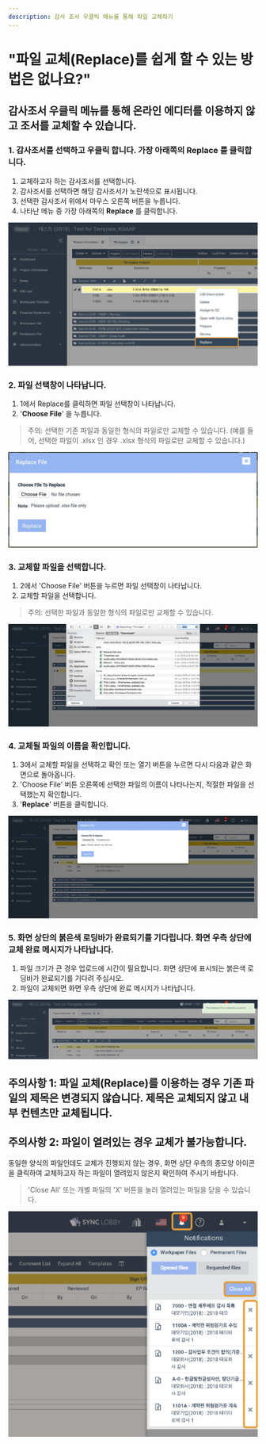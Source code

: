 ```yaml
---
description: 감사 조서 우클릭 메뉴를 통해 파일 교체하기
---
```


# "파일 교체\(Replace\)를 쉽게 할 수 있는 방법은 없나요?"

## 감사조서 우클릭 메뉴를 통해 온라인 에디터를 이용하지 않고 조서를 교체할 수 있습니다. 

### 1. 감사조서를 선택하고 우클릭 합니다. 가장 아래쪽의 Replace 를 클릭합니다. 

1. 교체하고자 하는 감사조서를 선택합니다. 
2. 감사조서를 선택하면 해당 감사조서가 노란색으로 표시됩니다. 
3. 선택한 감사조서 위에서 마우스 오른쪽 버튼을 누릅니다. 
4. 나타난 메뉴 중 가장 아래쪽의 **Replace** 를 클릭합니다. 

![](../.gitbook/assets/image%20%28134%29.png)

### 2. 파일 선택창이 나타납니다. 

1.  1에서 Replace를 클릭하면 파일 선택창이 나타납니다. 
2. '**Choose File**' 을 누릅니다. 

> 주의: 선택한 기존 파일과 동일한 형식의 파일로만 교체할 수 있습니다. \(예를 들어, 선택한 파일이 .xlsx 인 경우 .xlsx 형식의 파일로만 교체할 수 있습니다.\)

![&#xC911;&#xAC04; &#xBD80;&#xBD84;&#xC758; &apos;Choose File&apos; &#xBC84;&#xD2BC;&#xC744; &#xB204;&#xB985;&#xB2C8;&#xB2E4;. &#xC120;&#xD0DD;&#xD55C; &#xC870;&#xC11C;&#xAC00; .xlsx &#xD615;&#xC2DD; &#xD30C;&#xC77C;&#xC774;&#xC5C8;&#xAE30; &#xB54C;&#xBB38;&#xC5D0;  &#xAD50;&#xCCB4;&#xD558;&#xB294; &#xD30C;&#xC77C; &#xC5ED;&#xC2DC; .xlsx&#xB85C;&#xB9CC; &#xAC00;&#xB2A5;&#xD558;&#xB2E4;&#xB294; &#xC548;&#xB0B4;&#xBB38;&#xC774; &#xD558;&#xB2E8;&#xC5D0; &#xB098;&#xD0C0;&#xB0A9;&#xB2C8;&#xB2E4;.  ](../.gitbook/assets/replace_fileupload_dialog.jpg)

### 3. 교체할 파일을 선택합니다. 

1. 2에서 'Choose File' 버튼을 누르면 파일 선택창이 나타납니다. 
2. 교체할 파일을 선택합니다. 

> 주의: 선택한 파일과 동일한 형식의 파일로만 교체할 수 있습니다.

![](../.gitbook/assets/replace_file_select.jpg)

### 4. 교체될 파일의 이름을 확인합니다. 

1. 3에서 교체할 파일을 선택하고 확인 또는 열기 버튼을 누르면 다시 다음과 같은 화면으로 돌아옵니다. 
2. 'Choose File' 버튼 오른쪽에 선택한 파일의 이름이 나타나는지, 적절한 파일을 선택했는지 확인합니다. 
3. '**Replace**' 버튼을 클릭합니다.  

![](../.gitbook/assets/replace_filename_check.jpg)

### 5. 화면 상단의 붉은색 로딩바가 완료되기를 기다립니다. 화면 우측 상단에 교체 완료 메시지가 나타납니다. 

1. 파일 크기가 큰 경우 업로드에 시간이 필요합니다. 화면 상단에 표시되는 붉은색 로딩바가 완료되기를 기다려 주십시오. 
2. 파일이 교체되면 화면 우측 상단에 완료 메시지가 나타납니다. 

![](../.gitbook/assets/image%20%28133%29.png)

## 주의사항 1: 파일 교체\(Replace\)를 이용하는 경우 기존 파일의 제목은 변경되지 않습니다. 제목은 교체되지 않고 내부 컨텐츠만 교체됩니다. 

## 주의사항 2: 파일이 열려있는 경우 교체가 불가능합니다. 

동일한 양식의 파일인데도 교체가 진행되지 않는 경우, 화면 상단 우측의 종모양 아이콘을 클릭하여 교체하고자 하는 파일이 열려있지 않은지 확인하여 주시기 바랍니다. 

> 'Close All' 또는 개별 파일의 'X' 버튼을 눌러 열려있는 파일을 닫을 수 있습니다.

![](../.gitbook/assets/image%20%2880%29.png)

